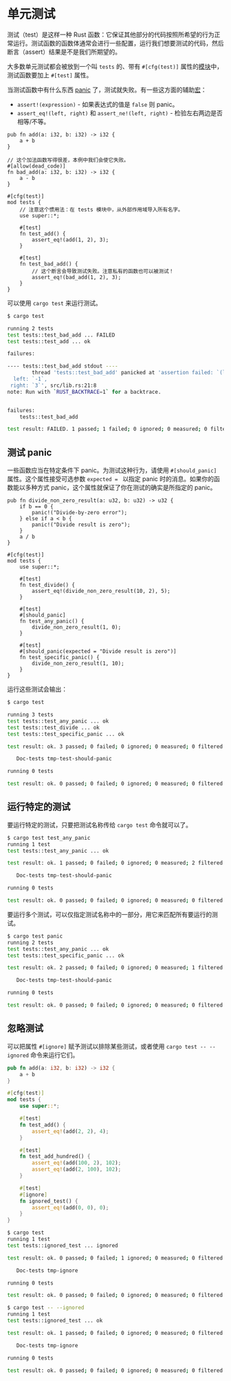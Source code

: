 # 单元测试

测试（test）是这样一种 Rust 函数：它保证其他部分的代码按照所希望的行为正常运行。测试函数的函数体通常会进行一些配置，运行我们想要测试的代码，然后断言（assert）结果是不是我们所期望的。

大多数单元测试都会被放到一个叫 `tests` 的、带有 `#[cfg(test)]` 属性的[模块][mod]中，测试函数要加上 `#[test]` 属性。

当测试函数中有什么东西 [panic][panic] 了，测试就失败。有一些这方面的辅助[宏][macros]：

* `assert!(expression)` - 如果表达式的值是 `false` 则 panic。
* `assert_eq!(left, right)` 和 `assert_ne!(left, right)` - 检验左右两边是否
  相等/不等。

```rust,ignore
pub fn add(a: i32, b: i32) -> i32 {
    a + b
}

// 这个加法函数写得很差，本例中我们会使它失败。
#[allow(dead_code)]
fn bad_add(a: i32, b: i32) -> i32 {
    a - b
}

#[cfg(test)]
mod tests {
    // 注意这个惯用法：在 tests 模块中，从外部作用域导入所有名字。
    use super::*;

    #[test]
    fn test_add() {
        assert_eq!(add(1, 2), 3);
    }

    #[test]
    fn test_bad_add() {
        // 这个断言会导致测试失败。注意私有的函数也可以被测试！
        assert_eq!(bad_add(1, 2), 3);
    }
}
```

可以使用 `cargo test` 来运行测试。

```bash
$ cargo test

running 2 tests
test tests::test_bad_add ... FAILED
test tests::test_add ... ok

failures:

---- tests::test_bad_add stdout ----
        thread 'tests::test_bad_add' panicked at 'assertion failed: `(left == right)`
  left: `-1`,
 right: `3`', src/lib.rs:21:8
note: Run with `RUST_BACKTRACE=1` for a backtrace.


failures:
    tests::test_bad_add

test result: FAILED. 1 passed; 1 failed; 0 ignored; 0 measured; 0 filtered out
```

## 测试 panic

一些函数应当在特定条件下 panic。为测试这种行为，请使用 `#[should_panic]` 属性。这个属性接受可选参数 `expected = ` 以指定 panic 时的消息。如果你的函数能以多种方式
panic，这个属性就保证了你在测试的确实是所指定的 panic。

```rust,ignore
pub fn divide_non_zero_result(a: u32, b: u32) -> u32 {
    if b == 0 {
        panic!("Divide-by-zero error");
    } else if a < b {
        panic!("Divide result is zero");
    }
    a / b
}

#[cfg(test)]
mod tests {
    use super::*;

    #[test]
    fn test_divide() {
        assert_eq!(divide_non_zero_result(10, 2), 5);
    }

    #[test]
    #[should_panic]
    fn test_any_panic() {
        divide_non_zero_result(1, 0);
    }

    #[test]
    #[should_panic(expected = "Divide result is zero")]
    fn test_specific_panic() {
        divide_non_zero_result(1, 10);
    }
}
```

运行这些测试会输出：

```bash
$ cargo test

running 3 tests
test tests::test_any_panic ... ok
test tests::test_divide ... ok
test tests::test_specific_panic ... ok

test result: ok. 3 passed; 0 failed; 0 ignored; 0 measured; 0 filtered out

   Doc-tests tmp-test-should-panic

running 0 tests

test result: ok. 0 passed; 0 failed; 0 ignored; 0 measured; 0 filtered out
```

## 运行特定的测试

要运行特定的测试，只要把测试名称传给 `cargo test` 命令就可以了。

```bash
$ cargo test test_any_panic
running 1 test
test tests::test_any_panic ... ok

test result: ok. 1 passed; 0 failed; 0 ignored; 0 measured; 2 filtered out

   Doc-tests tmp-test-should-panic

running 0 tests

test result: ok. 0 passed; 0 failed; 0 ignored; 0 measured; 0 filtered out
```

要运行多个测试，可以仅指定测试名称中的一部分，用它来匹配所有要运行的测试。

```bash
$ cargo test panic
running 2 tests
test tests::test_any_panic ... ok
test tests::test_specific_panic ... ok

test result: ok. 2 passed; 0 failed; 0 ignored; 0 measured; 1 filtered out

   Doc-tests tmp-test-should-panic

running 0 tests

test result: ok. 0 passed; 0 failed; 0 ignored; 0 measured; 0 filtered out
```

## 忽略测试

可以把属性 `#[ignore]` 赋予测试以排除某些测试，或者使用 `cargo test -- --ignored`
命令来运行它们。

```rust
pub fn add(a: i32, b: i32) -> i32 {
    a + b
}

#[cfg(test)]
mod tests {
    use super::*;

    #[test]
    fn test_add() {
        assert_eq!(add(2, 2), 4);
    }

    #[test]
    fn test_add_hundred() {
        assert_eq!(add(100, 2), 102);
        assert_eq!(add(2, 100), 102);
    }

    #[test]
    #[ignore]
    fn ignored_test() {
        assert_eq!(add(0, 0), 0);
    }
}
```

```bash
$ cargo test
running 1 test
test tests::ignored_test ... ignored

test result: ok. 0 passed; 0 failed; 1 ignored; 0 measured; 0 filtered out

   Doc-tests tmp-ignore

running 0 tests

test result: ok. 0 passed; 0 failed; 0 ignored; 0 measured; 0 filtered out

$ cargo test -- --ignored
running 1 test
test tests::ignored_test ... ok

test result: ok. 1 passed; 0 failed; 0 ignored; 0 measured; 0 filtered out

   Doc-tests tmp-ignore

running 0 tests

test result: ok. 0 passed; 0 failed; 0 ignored; 0 measured; 0 filtered out
```

[attribute]: ../attribute.md
[panic]: ../std/panic.md
[macros]: ../macros.md
[mod]: ../mod.md
